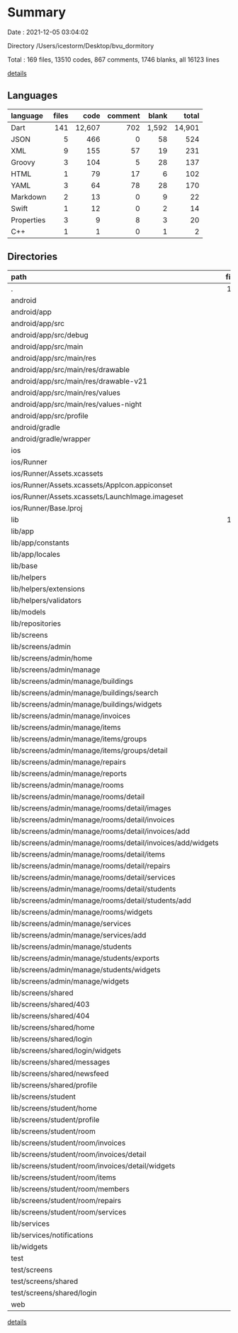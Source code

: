 # Summary

Date : 2021-12-05 03:04:02

Directory /Users/icestorm/Desktop/bvu_dormitory

Total : 169 files,  13510 codes, 867 comments, 1746 blanks, all 16123 lines

[details](details.md)

## Languages
| language | files | code | comment | blank | total |
| :--- | ---: | ---: | ---: | ---: | ---: |
| Dart | 141 | 12,607 | 702 | 1,592 | 14,901 |
| JSON | 5 | 466 | 0 | 58 | 524 |
| XML | 9 | 155 | 57 | 19 | 231 |
| Groovy | 3 | 104 | 5 | 28 | 137 |
| HTML | 1 | 79 | 17 | 6 | 102 |
| YAML | 3 | 64 | 78 | 28 | 170 |
| Markdown | 2 | 13 | 0 | 9 | 22 |
| Swift | 1 | 12 | 0 | 2 | 14 |
| Properties | 3 | 9 | 8 | 3 | 20 |
| C++ | 1 | 1 | 0 | 1 | 2 |

## Directories
| path | files | code | comment | blank | total |
| :--- | ---: | ---: | ---: | ---: | ---: |
| . | 169 | 13,510 | 867 | 1,746 | 16,123 |
| android | 13 | 207 | 68 | 48 | 323 |
| android/app | 9 | 165 | 67 | 37 | 269 |
| android/app/src | 7 | 94 | 55 | 17 | 166 |
| android/app/src/debug | 1 | 6 | 4 | 2 | 12 |
| android/app/src/main | 5 | 84 | 48 | 14 | 146 |
| android/app/src/main/res | 4 | 27 | 32 | 6 | 65 |
| android/app/src/main/res/drawable | 1 | 4 | 7 | 2 | 13 |
| android/app/src/main/res/drawable-v21 | 1 | 4 | 7 | 2 | 13 |
| android/app/src/main/res/values | 1 | 10 | 9 | 1 | 20 |
| android/app/src/main/res/values-night | 1 | 9 | 9 | 1 | 19 |
| android/app/src/profile | 1 | 4 | 3 | 1 | 8 |
| android/gradle | 1 | 5 | 1 | 1 | 7 |
| android/gradle/wrapper | 1 | 5 | 1 | 1 | 7 |
| ios | 7 | 222 | 2 | 9 | 233 |
| ios/Runner | 7 | 222 | 2 | 9 | 233 |
| ios/Runner/Assets.xcassets | 3 | 148 | 0 | 4 | 152 |
| ios/Runner/Assets.xcassets/AppIcon.appiconset | 1 | 122 | 0 | 1 | 123 |
| ios/Runner/Assets.xcassets/LaunchImage.imageset | 2 | 26 | 0 | 3 | 29 |
| ios/Runner/Base.lproj | 2 | 61 | 2 | 2 | 65 |
| lib | 141 | 12,874 | 685 | 1,639 | 15,198 |
| lib/app | 15 | 631 | 64 | 119 | 814 |
| lib/app/constants | 7 | 189 | 22 | 29 | 240 |
| lib/app/locales | 2 | 286 | 0 | 55 | 341 |
| lib/base | 4 | 314 | 19 | 43 | 376 |
| lib/helpers | 5 | 20 | 0 | 8 | 28 |
| lib/helpers/extensions | 4 | 20 | 0 | 7 | 27 |
| lib/helpers/validators | 1 | 0 | 0 | 1 | 1 |
| lib/models | 8 | 537 | 31 | 96 | 664 |
| lib/repositories | 9 | 528 | 27 | 114 | 669 |
| lib/screens | 92 | 10,244 | 489 | 1,177 | 11,910 |
| lib/screens/admin | 57 | 6,847 | 364 | 786 | 7,997 |
| lib/screens/admin/home | 2 | 135 | 5 | 22 | 162 |
| lib/screens/admin/manage | 55 | 6,712 | 359 | 764 | 7,835 |
| lib/screens/admin/manage/buildings | 5 | 406 | 69 | 47 | 522 |
| lib/screens/admin/manage/buildings/search | 2 | 32 | 0 | 8 | 40 |
| lib/screens/admin/manage/buildings/widgets | 1 | 153 | 31 | 13 | 197 |
| lib/screens/admin/manage/invoices | 2 | 116 | 2 | 18 | 136 |
| lib/screens/admin/manage/items | 6 | 1,052 | 34 | 106 | 1,192 |
| lib/screens/admin/manage/items/groups | 4 | 807 | 27 | 75 | 909 |
| lib/screens/admin/manage/items/groups/detail | 2 | 500 | 20 | 43 | 563 |
| lib/screens/admin/manage/repairs | 2 | 125 | 2 | 22 | 149 |
| lib/screens/admin/manage/reports | 2 | 121 | 13 | 13 | 147 |
| lib/screens/admin/manage/rooms | 24 | 3,665 | 206 | 405 | 4,276 |
| lib/screens/admin/manage/rooms/detail | 21 | 3,407 | 184 | 371 | 3,962 |
| lib/screens/admin/manage/rooms/detail/images | 3 | 99 | 26 | 25 | 150 |
| lib/screens/admin/manage/rooms/detail/invoices | 6 | 1,467 | 77 | 153 | 1,697 |
| lib/screens/admin/manage/rooms/detail/invoices/add | 4 | 1,281 | 75 | 129 | 1,485 |
| lib/screens/admin/manage/rooms/detail/invoices/add/widgets | 2 | 761 | 34 | 60 | 855 |
| lib/screens/admin/manage/rooms/detail/items | 2 | 169 | 2 | 26 | 197 |
| lib/screens/admin/manage/rooms/detail/repairs | 2 | 318 | 12 | 30 | 360 |
| lib/screens/admin/manage/rooms/detail/services | 2 | 146 | 4 | 21 | 171 |
| lib/screens/admin/manage/rooms/detail/students | 4 | 1,016 | 43 | 95 | 1,154 |
| lib/screens/admin/manage/rooms/detail/students/add | 2 | 671 | 40 | 67 | 778 |
| lib/screens/admin/manage/rooms/widgets | 1 | 77 | 12 | 10 | 99 |
| lib/screens/admin/manage/services | 4 | 437 | 8 | 53 | 498 |
| lib/screens/admin/manage/services/add | 2 | 268 | 5 | 31 | 304 |
| lib/screens/admin/manage/students | 5 | 440 | 18 | 62 | 520 |
| lib/screens/admin/manage/students/exports | 2 | 155 | 8 | 33 | 196 |
| lib/screens/admin/manage/students/widgets | 1 | 206 | 5 | 15 | 226 |
| lib/screens/admin/manage/widgets | 3 | 129 | 2 | 19 | 150 |
| lib/screens/shared | 15 | 1,233 | 57 | 151 | 1,441 |
| lib/screens/shared/403 | 1 | 26 | 0 | 3 | 29 |
| lib/screens/shared/404 | 1 | 27 | 0 | 3 | 30 |
| lib/screens/shared/home | 1 | 43 | 0 | 8 | 51 |
| lib/screens/shared/login | 6 | 519 | 49 | 75 | 643 |
| lib/screens/shared/login/widgets | 4 | 279 | 20 | 24 | 323 |
| lib/screens/shared/messages | 2 | 129 | 2 | 15 | 146 |
| lib/screens/shared/newsfeed | 2 | 131 | 2 | 16 | 149 |
| lib/screens/shared/profile | 2 | 358 | 4 | 31 | 393 |
| lib/screens/student | 20 | 2,164 | 68 | 240 | 2,472 |
| lib/screens/student/home | 2 | 127 | 3 | 19 | 149 |
| lib/screens/student/profile | 2 | 293 | 1 | 25 | 319 |
| lib/screens/student/room | 16 | 1,744 | 64 | 196 | 2,004 |
| lib/screens/student/room/invoices | 6 | 719 | 25 | 83 | 827 |
| lib/screens/student/room/invoices/detail | 4 | 604 | 23 | 64 | 691 |
| lib/screens/student/room/invoices/detail/widgets | 2 | 484 | 19 | 37 | 540 |
| lib/screens/student/room/items | 2 | 138 | 1 | 24 | 163 |
| lib/screens/student/room/members | 2 | 86 | 2 | 12 | 100 |
| lib/screens/student/room/repairs | 2 | 103 | 5 | 20 | 128 |
| lib/screens/student/room/services | 2 | 105 | 2 | 13 | 120 |
| lib/services | 1 | 2 | 1 | 1 | 4 |
| lib/services/notifications | 1 | 2 | 1 | 1 | 4 |
| lib/widgets | 6 | 560 | 48 | 68 | 676 |
| test | 2 | 19 | 17 | 8 | 44 |
| test/screens | 1 | 5 | 7 | 2 | 14 |
| test/screens/shared | 1 | 5 | 7 | 2 | 14 |
| test/screens/shared/login | 1 | 5 | 7 | 2 | 14 |
| web | 2 | 114 | 17 | 7 | 138 |

[details](details.md)